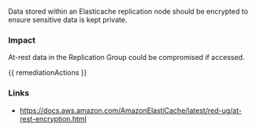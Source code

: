 
Data stored within an Elasticache replication node should be encrypted to ensure sensitive data is kept private.

### Impact
At-rest data in the Replication Group could be compromised if accessed.

<!-- DO NOT CHANGE -->
{{ remediationActions }}

### Links
- https://docs.aws.amazon.com/AmazonElastiCache/latest/red-ug/at-rest-encryption.html


